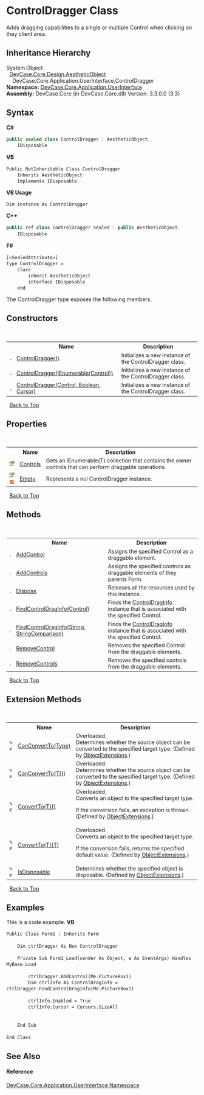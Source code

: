 # ControlDragger Class
 

Adds dragging capabilities to a single or multiple Control when clicking on they client area.


## Inheritance Hierarchy
System.Object<br />&nbsp;&nbsp;<a href="T_DevCase_Core_Design_AestheticObject">DevCase.Core.Design.AestheticObject</a><br />&nbsp;&nbsp;&nbsp;&nbsp;DevCase.Core.Application.UserInterface.ControlDragger<br />
**Namespace:**&nbsp;<a href="N_DevCase_Core_Application_UserInterface">DevCase.Core.Application.UserInterface</a><br />**Assembly:**&nbsp;DevCase.Core (in DevCase.Core.dll) Version: 3.3.0.0 (3.3)

## Syntax

**C#**<br />
``` C#
public sealed class ControlDragger : AestheticObject, 
	IDisposable
```

**VB**<br />
``` VB
Public NotInheritable Class ControlDragger
	Inherits AestheticObject
	Implements IDisposable
```

**VB Usage**<br />
``` VB Usage
Dim instance As ControlDragger
```

**C++**<br />
``` C++
public ref class ControlDragger sealed : public AestheticObject, 
	IDisposable
```

**F#**<br />
``` F#
[<SealedAttribute>]
type ControlDragger =  
    class
        inherit AestheticObject
        interface IDisposable
    end
```

The ControlDragger type exposes the following members.


## Constructors
&nbsp;<table><tr><th></th><th>Name</th><th>Description</th></tr><tr><td>![Public method](media/pubmethod.gif "Public method")</td><td><a href="M_DevCase_Core_Application_UserInterface_ControlDragger__ctor">ControlDragger()</a></td><td>
Initializes a new instance of the ControlDragger class.</td></tr><tr><td>![Public method](media/pubmethod.gif "Public method")</td><td><a href="M_DevCase_Core_Application_UserInterface_ControlDragger__ctor_1">ControlDragger(IEnumerable(Control))</a></td><td>
Initializes a new instance of the ControlDragger class.</td></tr><tr><td>![Public method](media/pubmethod.gif "Public method")</td><td><a href="M_DevCase_Core_Application_UserInterface_ControlDragger__ctor_2">ControlDragger(Control, Boolean, Cursor)</a></td><td>
Initializes a new instance of the ControlDragger class.</td></tr></table>&nbsp;
<a href="#controldragger-class">Back to Top</a>

## Properties
&nbsp;<table><tr><th></th><th>Name</th><th>Description</th></tr><tr><td>![Public property](media/pubproperty.gif "Public property")</td><td><a href="P_DevCase_Core_Application_UserInterface_ControlDragger_Controls">Controls</a></td><td>
Gets an IEnumerable(T) collection that contains the owner controls that can perform draggable operations.</td></tr><tr><td>![Public property](media/pubproperty.gif "Public property")![Static member](media/static.gif "Static member")</td><td><a href="P_DevCase_Core_Application_UserInterface_ControlDragger_Empty">Empty</a></td><td>
Represents a nul ControlDragger instance.</td></tr></table>&nbsp;
<a href="#controldragger-class">Back to Top</a>

## Methods
&nbsp;<table><tr><th></th><th>Name</th><th>Description</th></tr><tr><td>![Public method](media/pubmethod.gif "Public method")</td><td><a href="M_DevCase_Core_Application_UserInterface_ControlDragger_AddControl">AddControl</a></td><td>
Assigns the specified Control as a draggable element.</td></tr><tr><td>![Public method](media/pubmethod.gif "Public method")</td><td><a href="M_DevCase_Core_Application_UserInterface_ControlDragger_AddControls">AddControls</a></td><td>
Assigns the specified controls as draggable elements of they parents Form.</td></tr><tr><td>![Public method](media/pubmethod.gif "Public method")</td><td><a href="M_DevCase_Core_Application_UserInterface_ControlDragger_Dispose">Dispose</a></td><td>
Releases all the resources used by this instance.</td></tr><tr><td>![Public method](media/pubmethod.gif "Public method")</td><td><a href="M_DevCase_Core_Application_UserInterface_ControlDragger_FindControlDragInfo_1">FindControlDragInfo(Control)</a></td><td>
Finds the <a href="T_DevCase_Core_Application_UserInterface_ControlDragInfo">ControlDragInfo</a> instance that is associated with the specified Control.</td></tr><tr><td>![Public method](media/pubmethod.gif "Public method")</td><td><a href="M_DevCase_Core_Application_UserInterface_ControlDragger_FindControlDragInfo">FindControlDragInfo(String, StringComparison)</a></td><td>
Finds the <a href="T_DevCase_Core_Application_UserInterface_ControlDragInfo">ControlDragInfo</a> instance that is associated with the specified Control.</td></tr><tr><td>![Public method](media/pubmethod.gif "Public method")</td><td><a href="M_DevCase_Core_Application_UserInterface_ControlDragger_RemoveControl">RemoveControl</a></td><td>
Removes the specified Control from the draggable elements.</td></tr><tr><td>![Public method](media/pubmethod.gif "Public method")</td><td><a href="M_DevCase_Core_Application_UserInterface_ControlDragger_RemoveControls">RemoveControls</a></td><td>
Removes the specified controls from the draggable elements.</td></tr></table>&nbsp;
<a href="#controldragger-class">Back to Top</a>

## Extension Methods
&nbsp;<table><tr><th></th><th>Name</th><th>Description</th></tr><tr><td>![Public Extension Method](media/pubextension.gif "Public Extension Method")![Code example](media/CodeExample.png "Code example")</td><td><a href="M_DevCase_Core_Extensions_Object_ObjectExtensions_CanConvertTo">CanConvertTo(Type)</a></td><td>Overloaded.  
Determines whether the source object can be converted to the specified target type.
 (Defined by <a href="T_DevCase_Core_Extensions_Object_ObjectExtensions">ObjectExtensions</a>.)</td></tr><tr><td>![Public Extension Method](media/pubextension.gif "Public Extension Method")![Code example](media/CodeExample.png "Code example")</td><td><a href="M_DevCase_Core_Extensions_Object_ObjectExtensions_CanConvertTo__1">CanConvertTo(T)()</a></td><td>Overloaded.  
Determines whether the source object can be converted to the specified target type.
 (Defined by <a href="T_DevCase_Core_Extensions_Object_ObjectExtensions">ObjectExtensions</a>.)</td></tr><tr><td>![Public Extension Method](media/pubextension.gif "Public Extension Method")![Code example](media/CodeExample.png "Code example")</td><td><a href="M_DevCase_Core_Extensions_Object_ObjectExtensions_ConvertTo__1">ConvertTo(T)()</a></td><td>Overloaded.  
Converts an object to the specified target type. 

 If the conversion fails, an exception is thrown.
 (Defined by <a href="T_DevCase_Core_Extensions_Object_ObjectExtensions">ObjectExtensions</a>.)</td></tr><tr><td>![Public Extension Method](media/pubextension.gif "Public Extension Method")![Code example](media/CodeExample.png "Code example")</td><td><a href="M_DevCase_Core_Extensions_Object_ObjectExtensions_ConvertTo__1_1">ConvertTo(T)(T)</a></td><td>Overloaded.  
Converts an object to the specified target type. 

 If the conversion fails, returns the specified default value.
 (Defined by <a href="T_DevCase_Core_Extensions_Object_ObjectExtensions">ObjectExtensions</a>.)</td></tr><tr><td>![Public Extension Method](media/pubextension.gif "Public Extension Method")![Code example](media/CodeExample.png "Code example")</td><td><a href="M_DevCase_Core_Extensions_Object_ObjectExtensions_IsDisposable">IsDisposable</a></td><td>
Determines whether the specified object is disposable.
 (Defined by <a href="T_DevCase_Core_Extensions_Object_ObjectExtensions">ObjectExtensions</a>.)</td></tr></table>&nbsp;
<a href="#controldragger-class">Back to Top</a>

## Examples
This is a code example. 
**VB**<br />
``` VB
Public Class Form1 : Inherits Form

    Dim ctrlDragger As New ControlDragger

    Private Sub Form1_Load(sender As Object, e As EventArgs) Handles MyBase.Load

        ctrlDragger.AddControl(Me.PictureBox1)
        Dim ctrlInfo As ControlDragInfo = ctrlDragger.FindControlDragInfo(Me.PictureBox1)

        ctrlInfo.Enabled = True
        ctrlInfo.Cursor = Cursors.SizeAll


    End Sub

End Class
```


## See Also


#### Reference
<a href="N_DevCase_Core_Application_UserInterface">DevCase.Core.Application.UserInterface Namespace</a><br />